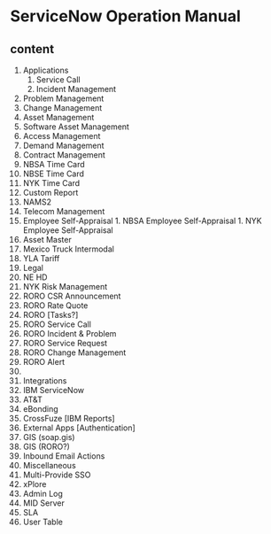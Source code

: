 # ServiceNow Operation Manual

## content
1. Applications
   1. Service Call
   1. Incident Management
  1. Problem Management
  1. Change Management
  1. Asset Management
  1. Software Asset Management
  1. Access Management
  1. Demand Management
  1. Contract Management
  1. NBSA Time Card
  1. NBSE Time Card
  1. NYK Time Card
  1. Custom Report
  1. NAMS2
  1. Telecom Management
  1. Employee Self-Appraisal
    1. NBSA Employee Self-Appraisal
    1. NYK Employee Self-Appraisal    
  1. Asset Master
  1. Mexico Truck Intermodal
  1. YLA Tariff
  1. Legal
  1. NE HD
  1. NYK Risk Management
  1. RORO CSR Announcement
  1. RORO Rate Quote
  1. RORO [Tasks?]
  1. RORO Service Call
  1. RORO Incident & Problem
  1. RORO Service Request
  1. RORO Change Management
  1. RORO Alert
  1.
1. Integrations
  1. IBM ServiceNow
  1. AT&T
  1. eBonding
  1. CrossFuze [IBM Reports]
  1. External Apps [Authentication]
  1. GIS (soap.gis)
  1. GIS (RORO?)
  1. Inbound Email Actions
1. Miscellaneous
  1. Multi-Provide SSO
  1. xPlore
  1. Admin Log
  1. MID Server
  1. SLA
  1. User Table

